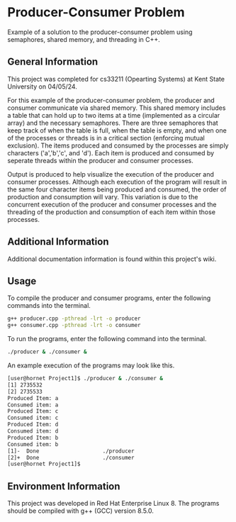 # Producer-Consumer Problem 

Example of a solution to the producer-consumer problem using semaphores, shared memory, and threading in C++. 

## General Information

This project was completed for cs33211 (Opearting Systems) at Kent State University on 04/05/24.

For this example of the producer-consumer problem, the producer and consumer communicate via shared memory. This shared memory includes a table that can hold up to two items at a time (implemented as a circular array) and the necessary semaphores. There are three semaphores that keep track of when the table is full, when the table is empty, and when one of the processes or threads is in a critical section (enforcing mutual exclusion). The items produced and consumed by the processes are simply characters ('a','b','c', and 'd'). Each item is produced and consumed by seperate threads within the producer and consumer processes. 

Output is produced to help visualize the execution of the producer and consumer processes. Although each execution of the program will result in the same four character items being produced and consumed, the order of production and consumption will vary. This variation is due to the concurrent execution of the producer and consumer processes and the threading of the production and consumption of each item within those processes.

## Additional Information

Additional documentation information is found within this project's wiki.

## Usage

To compile the producer and consumer programs, enter the following commands into the terminal.
```bash
g++ producer.cpp -pthread -lrt -o producer
g++ consumer.cpp -pthread -lrt -o consumer
```

To run the programs, enter the following command into the terminal.
```bash
./producer & ./consumer &
```

An example execution of the programs may look like this.
```bash
[user@hornet Project1]$ ./producer & ./consumer &
[1] 2735532
[2] 2735533
Produced Item: a
Consumed item: a
Produced Item: c
Consumed item: c
Produced Item: d
Consumed item: d
Produced Item: b
Consumed item: b
[1]-  Done                    ./producer
[2]+  Done                    ./consumer
[user@hornet Project1]$
```

## Environment Information

This project was developed in Red Hat Enterprise Linux 8.<bl>
The programs should be compiled with g++ (GCC) version 8.5.0.

